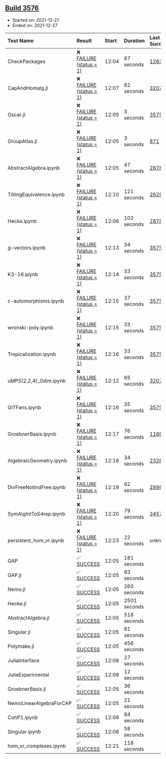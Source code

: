 ## [Build 3576](https://oscarci.mathematik.uni-kl.de/job/oscar-stable/3576/)

* Started on: 2021-12-27
* Ended on: 2021-12-27

| Test Name    | Result | Start | Duration | Last Success | First Failure |
|:-------------|:-------|:------|:---------|:-------------|:--------------|
| CheckPackages | ❌ [FAILURE (status = 1)](https://oscarci.mathematik.uni-kl.de/job/oscar-stable/3576/artifact/logs/build-3576/CheckPackages.log) | 12:04 | 87 seconds | [1263](https://oscarci.mathematik.uni-kl.de/job/oscar-stable/1263/) | [1264](https://oscarci.mathematik.uni-kl.de/job/oscar-stable/1264/) |
| CapAndHomalg.jl | ❌ [FAILURE (status = 1)](https://oscarci.mathematik.uni-kl.de/job/oscar-stable/3576/artifact/logs/build-3576/CapAndHomalg.jl.log) | 12:07 | 62 seconds | [3207](https://oscarci.mathematik.uni-kl.de/job/oscar-stable/3207/) | [3208](https://oscarci.mathematik.uni-kl.de/job/oscar-stable/3208/) |
| Oscar.jl | ❌ [FAILURE (status = 1)](https://oscarci.mathematik.uni-kl.de/job/oscar-stable/3576/artifact/logs/build-3576/Oscar.jl.log) | 12:05 | 3 seconds | [3575](https://oscarci.mathematik.uni-kl.de/job/oscar-stable/3575/) | [3576](https://oscarci.mathematik.uni-kl.de/job/oscar-stable/3576/) |
| GroupAtlas.jl | ❌ [FAILURE (status = 1)](https://oscarci.mathematik.uni-kl.de/job/oscar-stable/3576/artifact/logs/build-3576/GroupAtlas.jl.log) | 12:05 | 3 seconds | [871](https://oscarci.mathematik.uni-kl.de/job/oscar-stable/871/) | [872](https://oscarci.mathematik.uni-kl.de/job/oscar-stable/872/) |
| AbstractAlgebra.ipynb | ❌ [FAILURE (status = 1)](https://oscarci.mathematik.uni-kl.de/job/oscar-stable/3576/artifact/logs/build-3576/AbstractAlgebra.ipynb.log) | 12:05 | 47 seconds | [2878](https://oscarci.mathematik.uni-kl.de/job/oscar-stable/2878/) | [2879](https://oscarci.mathematik.uni-kl.de/job/oscar-stable/2879/) |
| TiltingEquivalence.ipynb | ❌ [FAILURE (status = 1)](https://oscarci.mathematik.uni-kl.de/job/oscar-stable/3576/artifact/logs/build-3576/TiltingEquivalence.ipynb.log) | 12:10 | 121 seconds | [2629](https://oscarci.mathematik.uni-kl.de/job/oscar-stable/2629/) | [2630](https://oscarci.mathematik.uni-kl.de/job/oscar-stable/2630/) |
| Hecke.ipynb | ❌ [FAILURE (status = 1)](https://oscarci.mathematik.uni-kl.de/job/oscar-stable/3576/artifact/logs/build-3576/Hecke.ipynb.log) | 12:06 | 102 seconds | [2878](https://oscarci.mathematik.uni-kl.de/job/oscar-stable/2878/) | [2879](https://oscarci.mathematik.uni-kl.de/job/oscar-stable/2879/) |
| g-vectors.ipynb | ❌ [FAILURE (status = 1)](https://oscarci.mathematik.uni-kl.de/job/oscar-stable/3576/artifact/logs/build-3576/g-vectors.ipynb.log) | 12:13 | 34 seconds | [3575](https://oscarci.mathematik.uni-kl.de/job/oscar-stable/3575/) | [3576](https://oscarci.mathematik.uni-kl.de/job/oscar-stable/3576/) |
| K3-16.ipynb | ❌ [FAILURE (status = 1)](https://oscarci.mathematik.uni-kl.de/job/oscar-stable/3576/artifact/logs/build-3576/K3-16.ipynb.log) | 12:14 | 33 seconds | [3575](https://oscarci.mathematik.uni-kl.de/job/oscar-stable/3575/) | [3576](https://oscarci.mathematik.uni-kl.de/job/oscar-stable/3576/) |
| c-automorphisms.ipynb | ❌ [FAILURE (status = 1)](https://oscarci.mathematik.uni-kl.de/job/oscar-stable/3576/artifact/logs/build-3576/c-automorphisms.ipynb.log) | 12:15 | 37 seconds | [3575](https://oscarci.mathematik.uni-kl.de/job/oscar-stable/3575/) | [3576](https://oscarci.mathematik.uni-kl.de/job/oscar-stable/3576/) |
| wronski-poly.ipynb | ❌ [FAILURE (status = 1)](https://oscarci.mathematik.uni-kl.de/job/oscar-stable/3576/artifact/logs/build-3576/wronski-poly.ipynb.log) | 12:15 | 33 seconds | [3575](https://oscarci.mathematik.uni-kl.de/job/oscar-stable/3575/) | [3576](https://oscarci.mathematik.uni-kl.de/job/oscar-stable/3576/) |
| Tropicalization.ipynb | ❌ [FAILURE (status = 1)](https://oscarci.mathematik.uni-kl.de/job/oscar-stable/3576/artifact/logs/build-3576/Tropicalization.ipynb.log) | 12:16 | 33 seconds | [3575](https://oscarci.mathematik.uni-kl.de/job/oscar-stable/3575/) | [3576](https://oscarci.mathematik.uni-kl.de/job/oscar-stable/3576/) |
| uMPS(2,2,4)_0dim.ipynb | ❌ [FAILURE (status = 1)](https://oscarci.mathematik.uni-kl.de/job/oscar-stable/3576/artifact/logs/build-3576/uMPS-2-2-4-_0dim.ipynb.log) | 12:12 | 65 seconds | [3207](https://oscarci.mathematik.uni-kl.de/job/oscar-stable/3207/) | [3208](https://oscarci.mathematik.uni-kl.de/job/oscar-stable/3208/) |
| GITFans.ipynb | ❌ [FAILURE (status = 1)](https://oscarci.mathematik.uni-kl.de/job/oscar-stable/3576/artifact/logs/build-3576/GITFans.ipynb.log) | 12:16 | 35 seconds | [3575](https://oscarci.mathematik.uni-kl.de/job/oscar-stable/3575/) | [3576](https://oscarci.mathematik.uni-kl.de/job/oscar-stable/3576/) |
| GroebnerBasis.ipynb | ❌ [FAILURE (status = 1)](https://oscarci.mathematik.uni-kl.de/job/oscar-stable/3576/artifact/logs/build-3576/GroebnerBasis.ipynb.log) | 12:17 | 76 seconds | [1168](https://oscarci.mathematik.uni-kl.de/job/oscar-stable/1168/) | [1169](https://oscarci.mathematik.uni-kl.de/job/oscar-stable/1169/) |
| AlgebraicGeometry.ipynb | ❌ [FAILURE (status = 1)](https://oscarci.mathematik.uni-kl.de/job/oscar-stable/3576/artifact/logs/build-3576/AlgebraicGeometry.ipynb.log) | 12:18 | 34 seconds | [2326](https://oscarci.mathematik.uni-kl.de/job/oscar-stable/2326/) | [2327](https://oscarci.mathematik.uni-kl.de/job/oscar-stable/2327/) |
| DivFreeNotIndFree.ipynb | ❌ [FAILURE (status = 1)](https://oscarci.mathematik.uni-kl.de/job/oscar-stable/3576/artifact/logs/build-3576/DivFreeNotIndFree.ipynb.log) | 12:19 | 62 seconds | [2998](https://oscarci.mathematik.uni-kl.de/job/oscar-stable/2998/) | [2999](https://oscarci.mathematik.uni-kl.de/job/oscar-stable/2999/) |
| SymAlgIntToS4rep.ipynb | ❌ [FAILURE (status = 1)](https://oscarci.mathematik.uni-kl.de/job/oscar-stable/3576/artifact/logs/build-3576/SymAlgIntToS4rep.ipynb.log) | 12:20 | 79 seconds | [3457](https://oscarci.mathematik.uni-kl.de/job/oscar-stable/3457/) | [3458](https://oscarci.mathematik.uni-kl.de/job/oscar-stable/3458/) |
| persistent_hom_vr.ipynb | ❌ [FAILURE (status = 1)](https://oscarci.mathematik.uni-kl.de/job/oscar-stable/3576/artifact/logs/build-3576/persistent_hom_vr.ipynb.log) | 12:23 | 22 seconds | unknown | unknown |
| GAP | ✅ [SUCCESS](https://oscarci.mathematik.uni-kl.de/job/oscar-stable/3576/artifact/logs/build-3576/GAP.log) | 12:05 | 181 seconds |  |  |
| GAP.jl | ✅ [SUCCESS](https://oscarci.mathematik.uni-kl.de/job/oscar-stable/3576/artifact/logs/build-3576/GAP.jl.log) | 12:05 | 83 seconds |  |  |
| Nemo.jl | ✅ [SUCCESS](https://oscarci.mathematik.uni-kl.de/job/oscar-stable/3576/artifact/logs/build-3576/Nemo.jl.log) | 12:05 | 260 seconds |  |  |
| Hecke.jl | ✅ [SUCCESS](https://oscarci.mathematik.uni-kl.de/job/oscar-stable/3576/artifact/logs/build-3576/Hecke.jl.log) | 12:05 | 2501 seconds |  |  |
| AbstractAlgebra.jl | ✅ [SUCCESS](https://oscarci.mathematik.uni-kl.de/job/oscar-stable/3576/artifact/logs/build-3576/AbstractAlgebra.jl.log) | 12:05 | 518 seconds |  |  |
| Singular.jl | ✅ [SUCCESS](https://oscarci.mathematik.uni-kl.de/job/oscar-stable/3576/artifact/logs/build-3576/Singular.jl.log) | 12:05 | 81 seconds |  |  |
| Polymake.jl | ✅ [SUCCESS](https://oscarci.mathematik.uni-kl.de/job/oscar-stable/3576/artifact/logs/build-3576/Polymake.jl.log) | 12:05 | 456 seconds |  |  |
| JuliaInterface | ✅ [SUCCESS](https://oscarci.mathematik.uni-kl.de/job/oscar-stable/3576/artifact/logs/build-3576/JuliaInterface.log) | 12:08 | 27 seconds |  |  |
| JuliaExperimental | ✅ [SUCCESS](https://oscarci.mathematik.uni-kl.de/job/oscar-stable/3576/artifact/logs/build-3576/JuliaExperimental.log) | 12:08 | 12 seconds |  |  |
| GroebnerBasis.jl | ✅ [SUCCESS](https://oscarci.mathematik.uni-kl.de/job/oscar-stable/3576/artifact/logs/build-3576/GroebnerBasis.jl.log) | 12:05 | 36 seconds |  |  |
| NemoLinearAlgebraForCAP | ✅ [SUCCESS](https://oscarci.mathematik.uni-kl.de/job/oscar-stable/3576/artifact/logs/build-3576/NemoLinearAlgebraForCAP.log) | 12:05 | 21 seconds |  |  |
| CohP1.ipynb | ✅ [SUCCESS](https://oscarci.mathematik.uni-kl.de/job/oscar-stable/3576/artifact/logs/build-3576/CohP1.ipynb.log) | 12:09 | 84 seconds |  |  |
| Singular.ipynb | ✅ [SUCCESS](https://oscarci.mathematik.uni-kl.de/job/oscar-stable/3576/artifact/logs/build-3576/Singular.ipynb.log) | 12:08 | 58 seconds |  |  |
| hom_vr_complexes.ipynb | ✅ [SUCCESS](https://oscarci.mathematik.uni-kl.de/job/oscar-stable/3576/artifact/logs/build-3576/hom_vr_complexes.ipynb.log) | 12:21 | 118 seconds |  |  |
